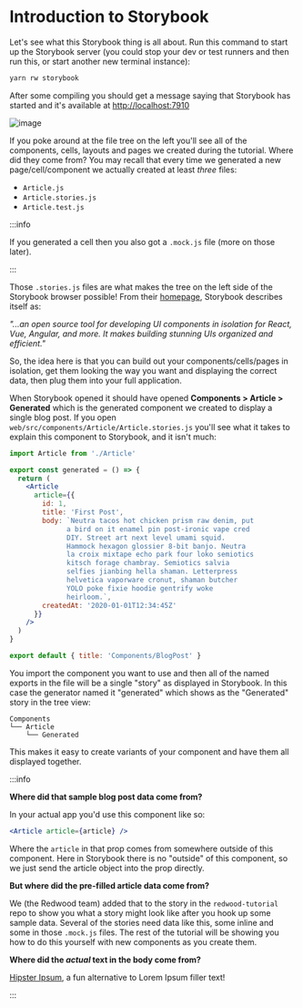 # Introduction to Storybook

Let's see what this Storybook thing is all about. Run this command to start up the Storybook server (you could stop your dev or test runners and then run this, or start another new terminal instance):

```bash
yarn rw storybook
```

After some compiling you should get a message saying that Storybook has started and it's available at [http://localhost:7910](http://localhost:7910)

![image](https://user-images.githubusercontent.com/300/153311732-21a62ee8-5bdf-45b7-b163-35a5ec0ce318.png)

If you poke around at the file tree on the left you'll see all of the components, cells, layouts and pages we created during the tutorial. Where did they come from? You may recall that every time we generated a new page/cell/component we actually created at least *three* files:

* `Article.js`
* `Article.stories.js`
* `Article.test.js`

:::info

If you generated a cell then you also got a `.mock.js` file (more on those later).

:::

Those `.stories.js` files are what makes the tree on the left side of the Storybook browser possible! From their [homepage](https://storybook.js.org/), Storybook describes itself as:

*"...an open source tool for developing UI components in isolation for React, Vue, Angular, and more. It makes building stunning UIs organized and efficient."*

So, the idea here is that you can build out your components/cells/pages in isolation, get them looking the way you want and displaying the correct data, then plug them into your full application.

When Storybook opened it should have opened **Components > Article > Generated** which is the generated component we created to display a single blog post. If you open `web/src/components/Article/Article.stories.js` you'll see what it takes to explain this component to Storybook, and it isn't much:

```jsx title="web/src/components/Article/Article.stories.js"
import Article from './Article'

export const generated = () => {
  return (
    <Article
      article={{
        id: 1,
        title: 'First Post',
        body: `Neutra tacos hot chicken prism raw denim, put
              a bird on it enamel pin post-ironic vape cred
              DIY. Street art next level umami squid.
              Hammock hexagon glossier 8-bit banjo. Neutra
              la croix mixtape echo park four loko semiotics
              kitsch forage chambray. Semiotics salvia
              selfies jianbing hella shaman. Letterpress
              helvetica vaporware cronut, shaman butcher
              YOLO poke fixie hoodie gentrify woke
              heirloom.`,
        createdAt: '2020-01-01T12:34:45Z'
      }}
    />
  )
}

export default { title: 'Components/BlogPost' }
```

You import the component you want to use and then all of the named exports in the file will be a single "story" as displayed in Storybook. In this case the generator named it "generated" which shows as the "Generated" story in the tree view:

```
Components
└── Article
    └── Generated
```

This makes it easy to create variants of your component and have them all displayed together.

:::info

**Where did that sample blog post data come from?**

In your actual app you'd use this component like so:

```jsx
<Article article={article} />
```

Where the `article` in that prop comes from somewhere outside of this component. Here in Storybook there is no "outside" of this component, so we just send the article object into the prop directly.

**But where did the pre-filled article data come from?**

We (the Redwood team) added that to the story in the `redwood-tutorial` repo to show you what a story might look like after you hook up some sample data. Several of the stories need data like this, some inline and some in those `.mock.js` files. The rest of the tutorial will be showing you how to do this yourself with new components as you create them.

**Where did the *actual* text in the body come from?**

[Hipster Ipsum](https://hipsum.co/), a fun alternative to Lorem Ipsum filler text!

:::

